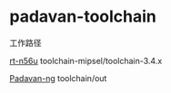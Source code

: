 # padavan-toolchain

工作路径

[rt-n56u](https://github.com/TurBoTse/rt-n56u) toolchain-mipsel/toolchain-3.4.x

[Padavan-ng](https://github.com/TurBoTse/padavan-ng) toolchain/out